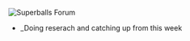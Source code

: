 ![Superballs Forum](https://user-images.githubusercontent.com/20055988/65362388-0ffbb700-dbbc-11e9-8904-aba49f4b7137.png)

* _Doing reserach and catching up from this week